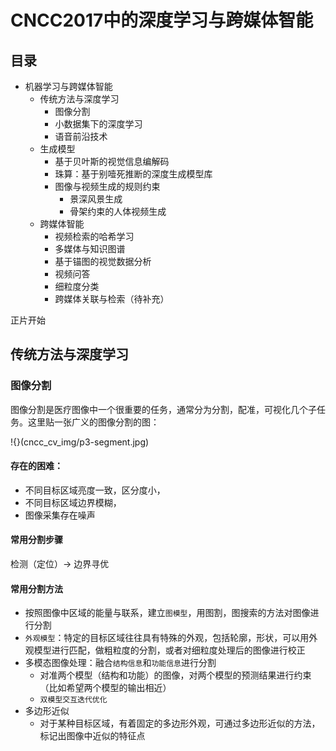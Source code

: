 # CNCC2017中的深度学习与跨媒体智能
## 目录
- 机器学习与跨媒体智能
  - 传统方法与深度学习
    - 图像分割
    - 小数据集下的深度学习
    - 语音前沿技术
  - 生成模型
    - 基于贝叶斯的视觉信息编解码
    - 珠算：基于别噎死推断的深度生成模型库
    - 图像与视频生成的规则约束
      - 景深风景生成
      - 骨架约束的人体视频生成
  - 跨媒体智能
    - 视频检索的哈希学习
    - 多媒体与知识图谱
    - 基于锚图的视觉数据分析
    - 视频问答
    - 细粒度分类
    - 跨媒体关联与检索（待补充）
  
正片开始

## 传统方法与深度学习

### 图像分割
图像分割是医疗图像中一个很重要的任务，通常分为分割，配准，可视化几个子任务。这里贴一张广义的图像分割的图：

!{}(cncc_cv_img/p3-segment.jpg)

#### 存在的困难：
- 不同目标区域亮度一致，区分度小，
- 不同目标区域边界模糊，
- 图像采集存在噪声

#### 常用分割步骤
检测（定位）-> 边界寻优

#### 常用分割方法
- 按照图像中区域的能量与联系，建立`图模型`，用图割，图搜索的方法对图像进行分割
- `外观模型`：特定的目标区域往往具有特殊的外观，包括轮廓，形状，可以用外观模型进行匹配，做粗粒度的分割，或者对细粒度处理后的图像进行校正
- 多模态图像处理：融合`结构信息`和`功能信息`进行分割
  - 对准两个模型（结构和功能）的图像，对两个模型的预测结果进行约束（比如希望两个模型的输出相近）
  - `双模型交互迭代优化`
- 多边形近似
  - 对于某种目标区域，有着固定的多边形外观，可通过多边形近似的方法，标记出图像中近似的特征点 
  

